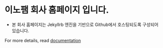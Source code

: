 이노팸 회사 홈페이지 입니다.
====================
* 본 회사 홈페이지는 Jekyllrb 엔진을 기반으로 Github에서 호스팅되도록 구성되어있습니다.


For more details, read [documentation](http://jekyllrb.com/)
